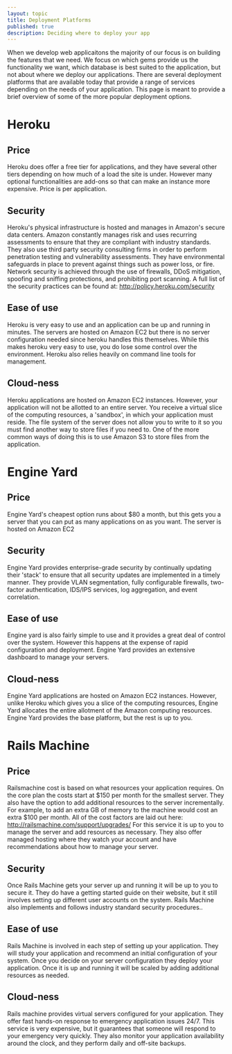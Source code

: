 ```yaml
---
layout: topic
title: Deployment Platforms
published: true
description: Deciding where to deploy your app
---
```


When we develop web applicaitons the majority of our focus is on building
the features that we need. We focus on which gems provide us the functionality
we want, which database is best suited to the application, but not about where
we deploy our applications. There are several deployment platforms that are
available today that provide a range of services depending on the needs of
your application. This page is meant to provide a brief overview of some of
the more popular deployment options.

# Heroku

## Price

Heroku does offer a free tier for applications, and they have several other tiers
depending on how much of a load the site is under. However many optional
functionalities are add-ons so that can make an instance more expensive. Price
is per application.

## Security

Heroku's physical infrastructure is hosted and manages in Amazon's secure data
centers. Amazon constantly manages risk and uses recurring assessments to ensure
that they are compliant with industry standards. They also use third party security
consulting firms in order to perform penetration testing and vulnerability assessments.
They have environmental safeguards in place to prevent against things such as power
loss, or fire. Network security is achieved through the use of firewalls, DDoS mitigation,
spoofing and sniffing protections, and prohibiting port scanning. A full list of the
security practices can be found at: http://policy.heroku.com/security

## Ease of use

Heroku is very easy to use and an application can be up and running in
minutes. The servers are hosted on Amazon EC2 but there is no server
configuration needed since heroku handles this themselves. While this
makes heroku very easy to use, you do lose some control over the
environment. Heroku also relies heavily on command line tools for
management.

## Cloud-ness

Heroku applications are hosted on Amazon EC2 instances. However, your
application will not be allotted to an entire server. You receive a virtual slice
of the computing resources, a 'sandbox', in which your application must reside.
The file system of the server does not allow you to write to it so you must find
another way to store files if you need to. One of the more common ways of doing
this is to use Amazon S3 to store files from the application.

# Engine Yard

## Price

Engine Yard's cheapest option runs about $80 a month, but this gets you a server
that you can put as many applications on as you want. The server is hosted on
Amazon EC2

## Security

Engine Yard provides enterprise-grade security by continually updating their 'stack'
to ensure that all security updates are implemented in a timely manner. They provide
VLAN segmentation, fully configurable firewalls, two-factor authentication, IDS/IPS
services, log aggregation, and event correlation.

## Ease of use

Engine yard is also fairly simple to use and it provides a great deal of control
over the system. However this happens at the expense of rapid configuration
and deployment. Engine Yard provides an extensive dashboard to manage
your servers.

## Cloud-ness

Engine Yard applications are hosted on Amazon EC2 instances. However,
unlike Heroku which gives you a slice of the computing resources, Engine Yard
allocates the entire allotment of the Amazon computing resources. Engine Yard
provides the base platform, but the rest is up to you.

# Rails Machine

## Price

Railsmachine cost is based on what resources your application requires. On the core
plan the costs start at $150 per month for the smallest server. They also have the
option to add additional resources to the server incrementally. For example, to add
an extra GB of memory to the machine would cost an extra $100 per month. All of the
cost factors are laid out here: http://railsmachine.com/support/upgrades/
For this service it is up to you to manage the server and add resources as necessary.
They also offer managed hosting where they watch your account and have
recommendations about how to manage your server.

## Security

Once Rails Machine gets your server up and running it will be up to you to secure
it. They do have a getting started guide on their website, but it still involves setting
up different user accounts on the system. Rails Machine also implements and follows
industry standard security procedures..

## Ease of use

Rails Machine is involved in each step of setting up your application. They will
study your application and recommend an initial configuration of your system.
Once you decide on your server configuration they deploy your application.
Once it is up and running it will be scaled by adding additional resources as
needed.

## Cloud-ness

Rails machine provides virtual servers configured for your application. They offer fast
hands-on response to emergency application issues 24/7. This service is very expensive,
but it guarantees that someone will respond to your emergency very quickly. They also
monitor your application availability around the clock, and they perform daily and off-site
backups.
